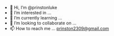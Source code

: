 - 👋 Hi, I’m @prinstonluke
- 👀 I’m interested in ...
- 🌱 I’m currently learning ...
- 💞️ I’m looking to collaborate on ...
- 📫 How to reach me ... prinston2309@gmail.com

<!---
prinstonluke/prinstonluke is a ✨ special ✨ repository because its `README.md` (this file) appears on your GitHub profile.
You can click the Preview link to take a look at your changes.
--->
